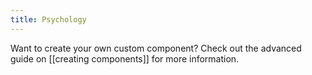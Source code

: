 ```yaml
---
title: Psychology
---
```


Want to create your own custom component? Check out the advanced guide on [[creating components]] for more information.